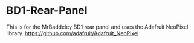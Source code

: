 # BD1-Rear-Panel
This is for the MrBaddeley BD1 rear panel and uses the Adafruit NeoPixel library. https://github.com/adafruit/Adafruit_NeoPixel
